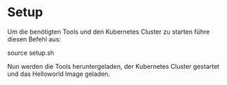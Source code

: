 # Setup

Um die benötigten Tools und den Kubernetes Cluster zu starten führe diesen Befehl aus:

source setup.sh

Nun werden die Tools heruntergeladen, der Kubernetes Cluster gestartet und das Helloworld Image geladen.
